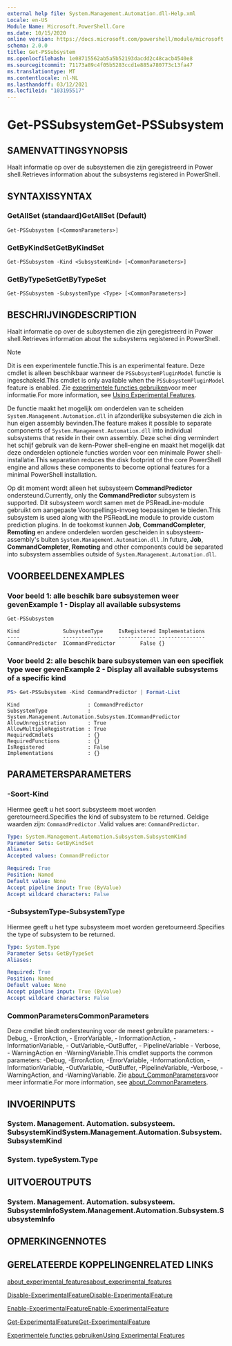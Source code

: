```yaml
---
external help file: System.Management.Automation.dll-Help.xml
Locale: en-US
Module Name: Microsoft.PowerShell.Core
ms.date: 10/15/2020
online version: https://docs.microsoft.com/powershell/module/microsoft.powershell.core/get-pssubsystem?view=powershell-7.1&WT.mc_id=ps-gethelp
schema: 2.0.0
title: Get-PSSubsystem
ms.openlocfilehash: 1e08715562ab5a5b52193dacdd2c48cacb4540e8
ms.sourcegitcommit: 71173a89c4f05b5283ccd1e885a780773c13fa47
ms.translationtype: MT
ms.contentlocale: nl-NL
ms.lasthandoff: 03/12/2021
ms.locfileid: "103195517"
---
```

# <span data-ttu-id="3945c-102">Get-PSSubsystem</span><span class="sxs-lookup"><span data-stu-id="3945c-102">Get-PSSubsystem</span></span>

## <span data-ttu-id="3945c-103">SAMENVATTING</span><span class="sxs-lookup"><span data-stu-id="3945c-103">SYNOPSIS</span></span>
<span data-ttu-id="3945c-104">Haalt informatie op over de subsystemen die zijn geregistreerd in Power shell.</span><span class="sxs-lookup"><span data-stu-id="3945c-104">Retrieves information about the subsystems registered in PowerShell.</span></span>

## <span data-ttu-id="3945c-105">SYNTAXIS</span><span class="sxs-lookup"><span data-stu-id="3945c-105">SYNTAX</span></span>

### <span data-ttu-id="3945c-106">GetAllSet (standaard)</span><span class="sxs-lookup"><span data-stu-id="3945c-106">GetAllSet (Default)</span></span>

```
Get-PSSubsystem [<CommonParameters>]
```

### <span data-ttu-id="3945c-107">GetByKindSet</span><span class="sxs-lookup"><span data-stu-id="3945c-107">GetByKindSet</span></span>

```
Get-PSSubsystem -Kind <SubsystemKind> [<CommonParameters>]
```

### <span data-ttu-id="3945c-108">GetByTypeSet</span><span class="sxs-lookup"><span data-stu-id="3945c-108">GetByTypeSet</span></span>

```
Get-PSSubsystem -SubsystemType <Type> [<CommonParameters>]
```

## <span data-ttu-id="3945c-109">BESCHRIJVING</span><span class="sxs-lookup"><span data-stu-id="3945c-109">DESCRIPTION</span></span>

<span data-ttu-id="3945c-110">Haalt informatie op over de subsystemen die zijn geregistreerd in Power shell.</span><span class="sxs-lookup"><span data-stu-id="3945c-110">Retrieves information about the subsystems registered in PowerShell.</span></span>

> [!NOTE]
> <span data-ttu-id="3945c-111">Dit is een experimentele functie.</span><span class="sxs-lookup"><span data-stu-id="3945c-111">This is an experimental feature.</span></span> <span data-ttu-id="3945c-112">Deze cmdlet is alleen beschikbaar wanneer de `PSSubsystemPluginModel` functie is ingeschakeld.</span><span class="sxs-lookup"><span data-stu-id="3945c-112">This cmdlet is only available when the `PSSubsystemPluginModel` feature is enabled.</span></span> <span data-ttu-id="3945c-113">Zie [experimentele functies gebruiken](/powershell/scripting/learn/experimental-features)voor meer informatie.</span><span class="sxs-lookup"><span data-stu-id="3945c-113">For more information, see [Using Experimental Features](/powershell/scripting/learn/experimental-features).</span></span>

<span data-ttu-id="3945c-114">De functie maakt het mogelijk om onderdelen van te scheiden `System.Management.Automation.dll` in afzonderlijke subsystemen die zich in hun eigen assembly bevinden.</span><span class="sxs-lookup"><span data-stu-id="3945c-114">The feature makes it possible to separate components of `System.Management.Automation.dll` into individual subsystems that reside in their own assembly.</span></span> <span data-ttu-id="3945c-115">Deze schei ding vermindert het schijf gebruik van de kern-Power shell-engine en maakt het mogelijk dat deze onderdelen optionele functies worden voor een minimale Power shell-installatie.</span><span class="sxs-lookup"><span data-stu-id="3945c-115">This separation reduces the disk footprint of the core PowerShell engine and allows these components to become optional features for a minimal PowerShell installation.</span></span>

<span data-ttu-id="3945c-116">Op dit moment wordt alleen het subsysteem **CommandPredictor** ondersteund.</span><span class="sxs-lookup"><span data-stu-id="3945c-116">Currently, only the **CommandPredictor** subsystem is supported.</span></span> <span data-ttu-id="3945c-117">Dit subsysteem wordt samen met de PSReadLine-module gebruikt om aangepaste Voorspellings-invoeg toepassingen te bieden.</span><span class="sxs-lookup"><span data-stu-id="3945c-117">This subsystem is used along with the PSReadLine module to provide custom prediction plugins.</span></span> <span data-ttu-id="3945c-118">In de toekomst kunnen **Job**, **CommandCompleter**, **Remoting** en andere onderdelen worden gescheiden in subsysteem-assembly's buiten `System.Management.Automation.dll` .</span><span class="sxs-lookup"><span data-stu-id="3945c-118">In future, **Job**, **CommandCompleter**, **Remoting** and other components could be separated into subsystem assemblies outside of `System.Management.Automation.dll`.</span></span>

## <span data-ttu-id="3945c-119">VOORBEELDEN</span><span class="sxs-lookup"><span data-stu-id="3945c-119">EXAMPLES</span></span>

### <span data-ttu-id="3945c-120">Voor beeld 1: alle beschik bare subsystemen weer geven</span><span class="sxs-lookup"><span data-stu-id="3945c-120">Example 1 - Display all available subsystems</span></span>

```powershell
Get-PSSubsystem
```

```Output
Kind              SubsystemType     IsRegistered Implementations
----              -------------     ------------ ---------------
CommandPredictor  ICommandPredictor        False {}
```

### <span data-ttu-id="3945c-121">Voor beeld 2: alle beschik bare subsystemen van een specifiek type weer geven</span><span class="sxs-lookup"><span data-stu-id="3945c-121">Example 2 - Display all available subsystems of a specific kind</span></span>

```powershell
PS> Get-PSSubsystem -Kind CommandPredictor | Format-List
```

```Output
Kind                      : CommandPredictor
SubsystemType             : System.Management.Automation.Subsystem.ICommandPredictor
AllowUnregistration       : True
AllowMultipleRegistration : True
RequiredCmdlets           : {}
RequiredFunctions         : {}
IsRegistered              : False
Implementations           : {}
```

## <span data-ttu-id="3945c-122">PARAMETERS</span><span class="sxs-lookup"><span data-stu-id="3945c-122">PARAMETERS</span></span>

### <span data-ttu-id="3945c-123">-Soort</span><span class="sxs-lookup"><span data-stu-id="3945c-123">-Kind</span></span>


<span data-ttu-id="3945c-124">Hiermee geeft u het soort subsysteem moet worden geretourneerd.</span><span class="sxs-lookup"><span data-stu-id="3945c-124">Specifies the kind of subsystem to be returned.</span></span> <span data-ttu-id="3945c-125">Geldige waarden zijn: `CommandPredictor` .</span><span class="sxs-lookup"><span data-stu-id="3945c-125">Valid values are: `CommandPredictor`.</span></span>

```yaml
Type: System.Management.Automation.Subsystem.SubsystemKind
Parameter Sets: GetByKindSet
Aliases:
Accepted values: CommandPredictor

Required: True
Position: Named
Default value: None
Accept pipeline input: True (ByValue)
Accept wildcard characters: False
```

### <span data-ttu-id="3945c-126">-SubsystemType</span><span class="sxs-lookup"><span data-stu-id="3945c-126">-SubsystemType</span></span>

<span data-ttu-id="3945c-127">Hiermee geeft u het type subsysteem moet worden geretourneerd.</span><span class="sxs-lookup"><span data-stu-id="3945c-127">Specifies the type of subsystem to be returned.</span></span>

```yaml
Type: System.Type
Parameter Sets: GetByTypeSet
Aliases:

Required: True
Position: Named
Default value: None
Accept pipeline input: True (ByValue)
Accept wildcard characters: False
```

### <span data-ttu-id="3945c-128">CommonParameters</span><span class="sxs-lookup"><span data-stu-id="3945c-128">CommonParameters</span></span>

<span data-ttu-id="3945c-129">Deze cmdlet biedt ondersteuning voor de meest gebruikte parameters: -Debug, - ErrorAction, - ErrorVariable, - InformationAction, -InformationVariable, - OutVariable,-OutBuffer, - PipelineVariable - Verbose, - WarningAction en -WarningVariable.</span><span class="sxs-lookup"><span data-stu-id="3945c-129">This cmdlet supports the common parameters: -Debug, -ErrorAction, -ErrorVariable, -InformationAction, -InformationVariable, -OutVariable, -OutBuffer, -PipelineVariable, -Verbose, -WarningAction, and -WarningVariable.</span></span> <span data-ttu-id="3945c-130">Zie [about_CommonParameters](http://go.microsoft.com/fwlink/?LinkID=113216)voor meer informatie.</span><span class="sxs-lookup"><span data-stu-id="3945c-130">For more information, see [about_CommonParameters](http://go.microsoft.com/fwlink/?LinkID=113216).</span></span>

## <span data-ttu-id="3945c-131">INVOER</span><span class="sxs-lookup"><span data-stu-id="3945c-131">INPUTS</span></span>

### <span data-ttu-id="3945c-132">System. Management. Automation. subsysteem. SubsystemKind</span><span class="sxs-lookup"><span data-stu-id="3945c-132">System.Management.Automation.Subsystem.SubsystemKind</span></span>

### <span data-ttu-id="3945c-133">System. type</span><span class="sxs-lookup"><span data-stu-id="3945c-133">System.Type</span></span>

## <span data-ttu-id="3945c-134">UITVOER</span><span class="sxs-lookup"><span data-stu-id="3945c-134">OUTPUTS</span></span>

### <span data-ttu-id="3945c-135">System. Management. Automation. subsysteem. SubsystemInfo</span><span class="sxs-lookup"><span data-stu-id="3945c-135">System.Management.Automation.Subsystem.SubsystemInfo</span></span>

## <span data-ttu-id="3945c-136">OPMERKINGEN</span><span class="sxs-lookup"><span data-stu-id="3945c-136">NOTES</span></span>

## <span data-ttu-id="3945c-137">GERELATEERDE KOPPELINGEN</span><span class="sxs-lookup"><span data-stu-id="3945c-137">RELATED LINKS</span></span>

[<span data-ttu-id="3945c-138">about_experimental_features</span><span class="sxs-lookup"><span data-stu-id="3945c-138">about_experimental_features</span></span>](about/about_experimental_features.md)

[<span data-ttu-id="3945c-139">Disable-ExperimentalFeature</span><span class="sxs-lookup"><span data-stu-id="3945c-139">Disable-ExperimentalFeature</span></span>](Disable-ExperimentalFeature.md)

[<span data-ttu-id="3945c-140">Enable-ExperimentalFeature</span><span class="sxs-lookup"><span data-stu-id="3945c-140">Enable-ExperimentalFeature</span></span>](Get-ExperimentalFeature.md)

[<span data-ttu-id="3945c-141">Get-ExperimentalFeature</span><span class="sxs-lookup"><span data-stu-id="3945c-141">Get-ExperimentalFeature</span></span>](Get-ExperimentalFeature.md)

[<span data-ttu-id="3945c-142">Experimentele functies gebruiken</span><span class="sxs-lookup"><span data-stu-id="3945c-142">Using Experimental Features</span></span>](/powershell/scripting/learn/experimental-features)
